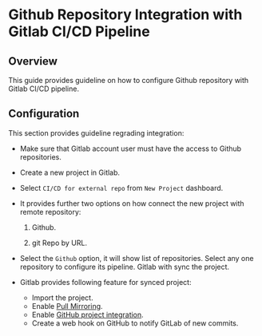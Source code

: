 # Github Repository Integration with Gitlab CI/CD Pipeline

## Overview

This guide provides guideline on how to configure Github repository with Gitlab CI/CD pipeline.


## Configuration

This section provides guideline regrading integration:

* Make sure that Gitlab account user must have the access to Github repositories.

* Create a new project in Gitlab.

* Select `CI/CD for external repo` from `New Project` dashboard.

* It provides further two options on how connect the new project with remote repository:

  1. Github.

  2. git Repo by URL.

* Select the `Github` option, it will show list of repositories. Select any one repository to configure its pipeline. Gitlab with sync the project.

* Gitlab provides following feature for synced project:

  * Import the project.
  * Enable [Pull Mirroring](https://docs.gitlab.com/ee/workflow/repository_mirroring.html#pulling-from-a-remote-repository-starter).
  * Enable [GitHub project integration](https://docs.gitlab.com/ee/user/project/integrations/github.html).
  * Create a web hook on GitHub to notify GitLab of new commits.




  

 


